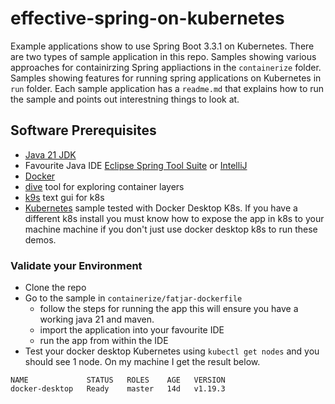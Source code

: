 # effective-spring-on-kubernetes

Example applications show to use Spring Boot 3.3.1 on Kubernetes. There are two types of sample application in this repo. 
Samples showing various approaches for containirzing Spring appliactions in the `containerize` folder. 
Samples showing features for running spring applications on Kubernetes in `run` folder. Each sample application 
has a `readme.md` that explains how to run the sample and points out interestning things to look at.

## Software Prerequisites

* [Java 21 JDK](https://bell-sw.com/pages/downloads/)
* Favourite Java IDE [Eclipse Spring Tool Suite](https://spring.io/tools) or [IntelliJ](https://www.jetbrains.com/idea/download)
* [Docker](https://www.docker.com/products/docker-desktop) 
* [dive](https://github.com/wagoodman/dive) tool for exploring container layers 
* [k9s](https://github.com/derailed/k9s) text gui for k8s
* [Kubernetes](https://kubernetes.io/) sample tested with Docker Desktop K8s. If you have a different k8s install you must know how to expose the app in k8s to your machine machine if you don't just use docker desktop k8s to run these demos.

### Validate your Environment 

* Clone the repo 
* Go to the sample in `containerize/fatjar-dockerfile` 
  * follow the steps for running the app this will ensure you have a working java 21 and maven.
  * import the application into your favourite IDE 
  * run the app from within the IDE 
* Test your docker desktop Kubernetes using `kubectl get nodes` and you should see 1 node. On my machine 
I get the result below.

```
NAME             STATUS   ROLES    AGE   VERSION
docker-desktop   Ready    master   14d   v1.19.3
```
